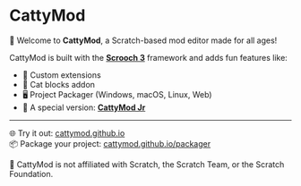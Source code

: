 # CattyMod

🎉 Welcome to **CattyMod**, a Scratch-based mod editor made for all ages!

CattyMod is built with the [**Scrooch 3**](https://scrooch-project.github.io/ad/build/ad.html?mod=CattyMod) framework and adds fun features like:
- 🧩 Custom extensions
- 🐾 Cat blocks addon
- 🖥️ Project Packager (Windows, macOS, Linux, Web)
- 🧒 A special version: [**CattyMod Jr**](https://cattymod.github.io/jr)

---

🌐 Try it out: [cattymod.github.io](https://cattymod.github.io)  
📦 Package your project: [cattymod.github.io/packager](https://cattymod.github.io/packager)

🔨 CattyMod is not affiliated with Scratch, the Scratch Team, or the Scratch Foundation.
